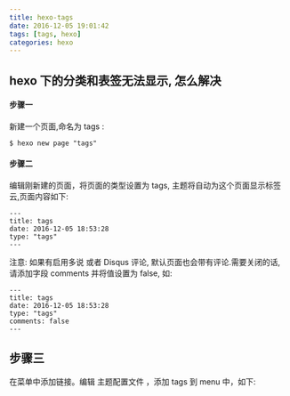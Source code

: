 ```yaml
---
title: hexo-tags
date: 2016-12-05 19:01:42
tags: [tags, hexo]
categories: hexo
---
```



##  hexo 下的分类和表签无法显示, 怎么解决

#### 步骤一
  新建一个页面,命名为 tags :
    
    $ hexo new page "tags"

#### 步骤二
  
  编辑刚新建的页面，将页面的类型设置为 tags, 主题将自动为这个页面显示标签云,页面内容如下:
  
    ---
    title: tags
    date: 2016-12-05 18:53:28
    type: "tags"
    ---


  注意: 如果有启用多说 或者 Disqus 评论, 默认页面也会带有评论.需要关闭的话,
  请添加字段 comments 并将值设置为 false, 如:

    ---
    title: tags
    date: 2016-12-05 18:53:28
    type: "tags"
    comments: false
    ---


## 步骤三
在菜单中添加链接。编辑 主题配置文件 ，添加 tags 到 menu 中，如下: